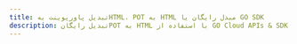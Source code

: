 ---title: تبدیل پاورپوینت بهHTML، POT به HTML مبدل رایگان یا GO SDKdescription: تبدیل رایگانPOT به HTML با استفاده از GO Cloud APIs & SDK. همچنین اسناد Microsoft PowerPoint را در Cloud ایجاد، ویرایش و رندر کنید.---